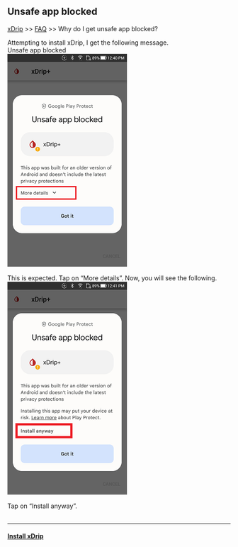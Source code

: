 ## Unsafe app blocked
[xDrip](../../README.md) >> [FAQ](../FAQ_page.md) >> Why do I get unsafe app blocked?  
  
Attempting to install xDrip, I get the following message.  
Unsafe app blocked  
![](../images/UnsafeAppBlocked1.png)  
  
This is expected.  Tap on “More details”. Now, you will see the following.  
![](../images/UnsafeAppBlocked2.png)  
  
Tap on “Install anyway”.  
<br/>  
  
---  
  
#### [Install xDrip](../Install.md)  
  
